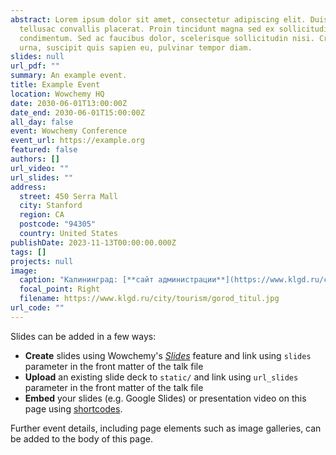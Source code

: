 ```yaml
---
abstract: Lorem ipsum dolor sit amet, consectetur adipiscing elit. Duis posuere
  tellusac convallis placerat. Proin tincidunt magna sed ex sollicitudin
  condimentum. Sed ac faucibus dolor, scelerisque sollicitudin nisi. Cras purus
  urna, suscipit quis sapien eu, pulvinar tempor diam.
slides: null
url_pdf: ""
summary: An example event.
title: Example Event
location: Wowchemy HQ
date: 2030-06-01T13:00:00Z
date_end: 2030-06-01T15:00:00Z
all_day: false
event: Wowchemy Conference
event_url: https://example.org
featured: false
authors: []
url_video: ""
url_slides: ""
address:
  street: 450 Serra Mall
  city: Stanford
  region: CA
  postcode: "94305"
  country: United States
publishDate: 2023-11-13T00:00:00.000Z
tags: []
projects: null
image:
  caption: "Калининград: [**сайт администрации**](https://www.klgd.ru/city/tourism/)"
  focal_point: Right
  filename: https://www.klgd.ru/city/tourism/gorod_titul.jpg
url_code: ""
---
```


Slides can be added in a few ways:

- **Create** slides using Wowchemy's [_Slides_](https://wowchemy.com/docs/managing-content/#create-slides) feature and link using `slides` parameter in the front matter of the talk file
- **Upload** an existing slide deck to `static/` and link using `url_slides` parameter in the front matter of the talk file
- **Embed** your slides (e.g. Google Slides) or presentation video on this page using [shortcodes](https://wowchemy.com/docs/writing-markdown-latex/).

Further event details, including page elements such as image galleries, can be added to the body of this page.
